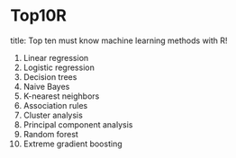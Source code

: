 # Top10R
title: Top ten must know machine learning methods with R!
1. Linear regression 
2. Logistic regression 
3. Decision trees 
4. Naive Bayes 
5. K-nearest neighbors 
6. Association rules 
7. Cluster analysis 
8. Principal component analysis 
9. Random forest 
10. Extreme gradient boosting
